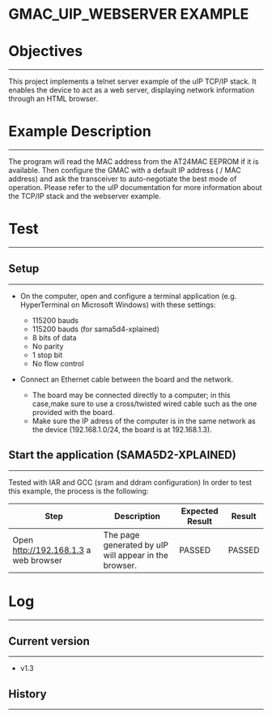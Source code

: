 GMAC_UIP_WEBSERVER EXAMPLE
============

# Objectives
------------
This project implements a telnet server example of the uIP TCP/IP stack. It
enables the device to act  as a web server, displaying network information
through an HTML browser.

# Example Description
---------------------
The program will read the MAC address from the AT24MAC EEPROM if it is
available. Then configure the GMAC with a default IP address ( / MAC address)
and ask the transceiver to auto-negotiate the best mode of operation.
Please refer to the uIP documentation for more information about the TCP/IP
stack and the webserver example.

# Test
------

## Setup
--------

 - On the computer, open and configure a terminal application
(e.g. HyperTerminal on Microsoft Windows) with these settings:

     - 115200 bauds
     - 115200 bauds (for sama5d4-xplained)
     - 8 bits of data
     - No parity
     - 1 stop bit
     - No flow control

 - Connect an Ethernet cable between the board and the network.

     - The board may be connected directly to a computer; in this case,make sure to use a cross/twisted wired cable such as the one provided with the board.
     - Make sure the IP adress of the computer is in the same network as the device (192.168.1.0/24, the board is at 192.168.1.3).

## Start the application (SAMA5D2-XPLAINED)
--------
Tested with IAR and GCC (sram and ddram configuration)
In order to test this example, the process is the following:

Step | Description | Expected Result | Result
-----|-------------|-----------------|-------
Open http://192.168.1.3 a web browser | The page generated by uIP will appear in the browser. | PASSED | PASSED

# Log
------

## Current version
--------
 - v1.3

## History
--------

